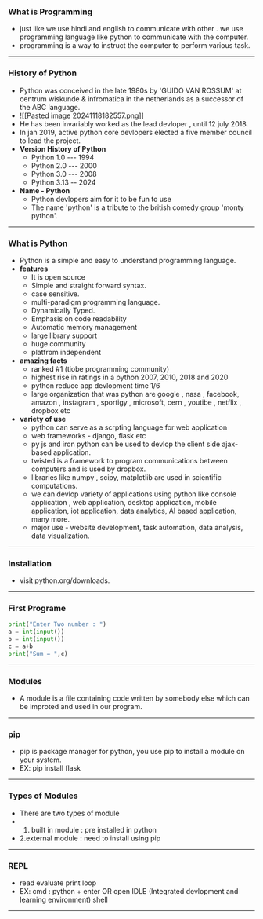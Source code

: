 ### **What is Programming**
- just like we use hindi and english to communicate with other . we use programming language 
like python to communicate with the computer.
- programming is a way to instruct the computer to perform various task.

---
### **History of Python**
- Python was conceived in the late 1980s by 'GUIDO VAN ROSSUM' at centrum wiskunde & infromatica in the netherlands as a successor of the ABC language.
- ![[Pasted image 20241118182557.png]]
- He has been invariably worked as the lead devloper , until 12 july 2018.
- In jan 2019, active python core devlopers elected a five member council to lead the project.
- **Version History of Python**
	- Python 1.0  --- 1994
	- Python 2.0  --- 2000
	- Python 3.0  --- 2008
	- Python 3.13 -- 2024
- **Name - Python**
	- Python devlopers aim for it to be fun to use
	- The name 'python' is a tribute to the british comedy group 'monty python'.
 



---
### **What is Python**
- Python is a simple and easy to understand programming language.
- **features**
	- It is open source 
	- Simple and straight forward syntax.
	- case sensitive.
	- multi-paradigm programming language.
	- Dynamically Typed.
	- Emphasis on code readability
	- Automatic memory management
	- large library support
	- huge community 
	- platfrom independent
- **amazing facts**
	- ranked #1 (tiobe programming community)
	- highest rise in ratings in a python 2007, 2010, 2018 and 2020 
	- python reduce app devlopment time 1/6
	- large organization that was python are google , nasa , facebook, amazon , instagram , sportigy , microsoft, cern , youtibe , netflix , dropbox etc 
- **variety of use**
	- python can serve as a scrpting language for web application
	- web frameworks - django, flask etc
	- py js and iron python can be used to devlop the client side ajax-based application.
	- twisted is a framework to program communications between computers and is used by dropbox.
	- libraries like numpy , scipy, matplotlib are used in scientific computations.
	- we can devlop variety of applications using python like console application , web application, desktop application, mobile application, iot application, data analytics, AI based application, many more.
	- major use - website development, task automation, data analysis, data visualization.

---
### **Installation**
- visit python.org/downloads. 


---
### **First Programe**
```python
print("Enter Two number : ")
a = int(input())
b = int(input())
c = a+b
print("Sum = ",c)

```

---
### **Modules**
- A module is a file containing code written by somebody else which can be improted and used in our program.

---
### **pip**
- pip is package manager for python, you use pip to install a module on your system.
- EX: pip install flask

---
### **Types of Modules**
- There are two types of module
- 1. built in module : pre installed in python
- 2.external module : need to install using pip

---
### **REPL**
- read evaluate print loop
- EX: cmd : python + enter OR open IDLE (Integrated devlopment and learning environment) shell

---


